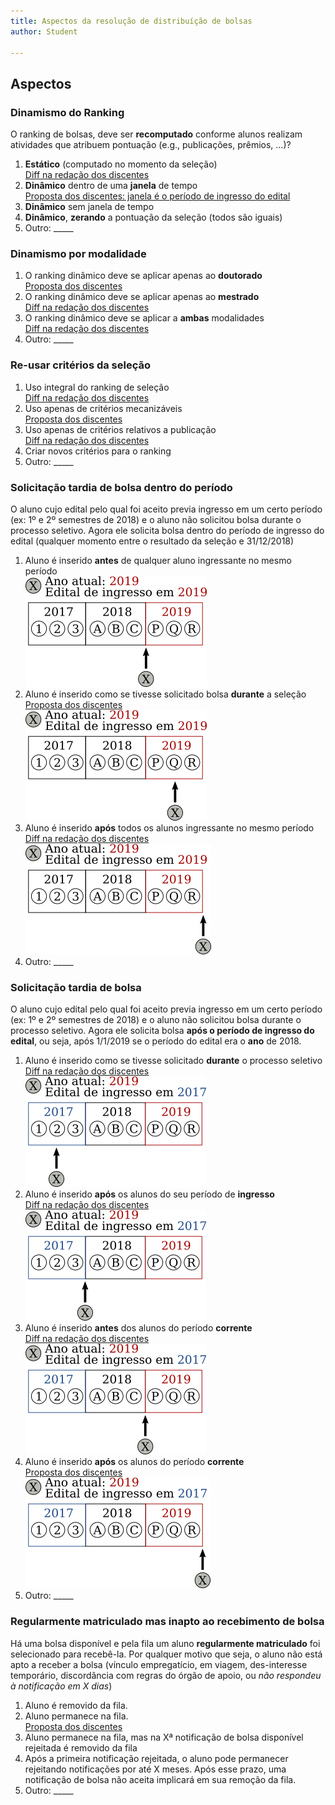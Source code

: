 ```yaml
---
title: Aspectos da resolução de distribuíção de bolsas
author: Student

---
```

## Aspectos

### Dinamismo do Ranking

O ranking de bolsas, deve ser **recomputado** conforme alunos realizam atividades que atribuem pontuação (e.g., publicações, prêmios, ...)?

1. **Estático** (computado no momento da seleção) <br>
   [Diff na redação dos discentes](https://github.com/alexishuf/bolsas/commit/e410b6549a9870819159644a45591403df5af88c?diff=split)
2. **Dinâmico** dentro de uma **janela** de tempo <br>
   [Proposta dos discentes: janela é o período de ingresso do edital](https://github.com/alexishuf/bolsas/blob/master/redacao.txt)
3. **Dinâmico** sem janela de tempo
4. **Dinâmico**, **zerando** a pontuação da seleção (todos são iguais)
5. Outro: _____

### Dinamismo por modalidade

1. O ranking dinâmico deve se aplicar apenas ao **doutorado** <br>
   [Proposta dos discentes](https://github.com/alexishuf/bolsas/blob/master/redacao.txt)
2. O ranking dinâmico deve se aplicar apenas ao **mestrado** <br>
   [Diff na redação dos discentes](https://github.com/alexishuf/bolsas/commit/5e81dca7e2e9d9ad04b9e5097852deffa57dbee6?diff=split)
3. O ranking dinâmico deve se aplicar a **ambas** modalidades <br>
   [Diff na redação dos discentes](https://github.com/alexishuf/bolsas/commit/05ae5eaad2a3c2f12442c61573e575fef3294246?diff=split)
4. Outro: _____

### Re-usar critérios da seleção

1. Uso integral do ranking de seleção <br>
   [Diff na redação dos discentes](https://github.com/alexishuf/bolsas/commit/722b8c75492a22fc6acc816053c190e8ba9deaef?diff=split)
2. Uso apenas de critérios mecanizáveis <br>
   [Proposta dos discentes](https://github.com/alexishuf/bolsas/blob/master/redacao.txt)
3. Uso apenas de critérios relativos a publicação <br>
   [Diff na redação dos discentes](https://github.com/alexishuf/bolsas/commit/8f80d795c40d21d0ef7f5271fd84ae165607739d?diff=split)
4. Criar novos critérios para o ranking
5. Outro: _____

### Solicitação tardia de bolsa dentro do período

O aluno cujo edital pelo qual foi aceito previa ingresso em um certo período (ex: 1º e 2º semestres de 2018) e o aluno não solicitou bolsa durante o processo seletivo. Agora ele solicita bolsa dentro do período de ingresso do edital (qualquer momento entre o resultado da seleção e 31/12/2018)

1. Aluno é inserido **antes** de qualquer aluno ingressante no mesmo período <br>
   ![exempplo](imgs/tardio2-antes_ingresso.png)
2. Aluno é inserido como se tivesse solicitado bolsa **durante** a seleção <br>
   [Proposta dos discentes](https://github.com/alexishuf/bolsas/blob/master/redacao.txt) <br>
   ![exempplo](imgs/tardio2-ingresso.png)
3. Aluno é inserido **após** todos os alunos ingressante no mesmo período <br>
   [Diff na redação dos discentes](https://github.com/alexishuf/bolsas/commit/4152370305809681436d7cc2939abf06e0232e7f?diff=split) <br>
   ![exempplo](imgs/tardio2-apos_ingresso.png)
4. Outro: _____


### Solicitação tardia de bolsa

O aluno cujo edital pelo qual foi aceito previa ingresso em um certo período (ex: 1º e 2º semestres de 2018) e o aluno não solicitou bolsa durante o processo seletivo. Agora ele solicita bolsa **após o período de ingresso do edital**, ou seja, após 1/1/2019 se o período do edital era o **ano** de 2018.

1. Aluno é inserido como se tivesse solicitado **durante** o processo seletivo <br>
   [Diff na redação dos discentes](https://github.com/alexishuf/bolsas/commit/e3fd8ef66afc6b40554eea09c06fd1be5a745151?diff=split) <br>
   ![exempplo](imgs/tardio-ingresso.png)
2. Aluno é inserido **após** os alunos do seu período de **ingresso** <br>
   [Diff na redação dos discentes](https://github.com/alexishuf/bolsas/commit/fcd3a546c8e30d1005cfb84d6d03bdc7a6dfdbec?diff=split) <br>
   ![exempplo](imgs/tardio-apos_ingresso.png)
3. Aluno é inserido **antes** dos alunos do período **corrente** <br>
   [Diff na redação dos discentes](https://github.com/alexishuf/bolsas/commit/6be5675ded1122f3907c72d4c311c99d4f5acd94?diff=split) <br>
   ![exempplo](imgs/tardio-antes_atual.png)
4. Aluno é inserido **após** os alunos do período **corrente** <br>
   [Proposta dos discentes](https://github.com/alexishuf/bolsas/blob/master/redacao.txt) <br>
   ![exempplo](imgs/tardio-apos_atual.png)
5. Outro: _____

### Regularmente matriculado mas inapto ao recebimento de bolsa

Há uma bolsa disponível e pela fila um aluno **regularmente matriculado** foi selecionado para recebê-la. Por qualquer motivo que seja, o aluno não está apto a receber a bolsa (vínculo empregatício, em viagem, des-interesse temporário, discordância com regras do órgão de apoio, ou *não respondeu à notificação em X dias*)

1. Aluno é removido da fila.
2. Aluno permanece na fila. <br>
   [Proposta dos discentes](https://github.com/alexishuf/bolsas/blob/master/redacao.txt)
3. Aluno permanece na fila, mas na Xª notificação de bolsa disponível rejeitada é removido da fila
4. Após a primeira notificação rejeitada, o aluno pode permanecer rejeitando notificações por até X meses. Após esse prazo, uma notificação de bolsa não aceita implicará em sua remoção da fila.
5. Outro: _____


